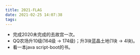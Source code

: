 ```yaml
---
title: 2021-FLAG
date: 2021-02-25 14:07:38
tags: 
---
```



- 完成2020未完成的去故宫一次。
- QQ农场升10级(164级 -> 174级)；升3块蓝晶土地(1块 -> 4块)。
- 看一本java script-boot的书。